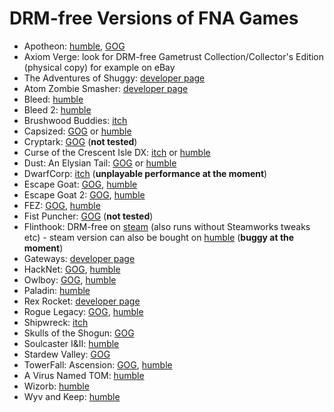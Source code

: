 DRM-free Versions of FNA Games
=================================

* Apotheon: [humble](https://www.humblebundle.com/store/apotheon), [GOG](https://www.gog.com/game/apotheon)
* Axiom Verge: look for DRM-free Gametrust Collection/Collector's Edition (physical copy) for example on eBay
* The Adventures of Shuggy: [developer page](http://www.smudgedcat.com/shuggy.htm)
* Atom Zombie Smasher: [developer page](http://blendogames.com/atomzombiesmasher/buy.htm)
* Bleed: [humble](https://www.humblebundle.com/store/bleed)
* Bleed 2: [humble](https://www.humblebundle.com/store/bleed-2)
* Brushwood Buddies: [itch](https://stevencolling.itch.io/brushwood-buddies)
* Capsized: [GOG](https://www.gog.com/game/capsized) or [humble](https://www.humblebundle.com/store/capsized)
* Cryptark: [GOG](https://www.gog.com/game/cryptark) (**not tested**)
* Curse of the Crescent Isle DX: [itch](https://1amowery.itch.io/curse-of-the-crescent-isle-dx) or [humble](https://www.humblebundle.com/store/curse-of-the-crescent-isle-dx)
* Dust: An Elysian Tail: [GOG](https://www.gog.com/game/dust_an_elysian_tail) or [humble](https://www.humblebundle.com/store/dust-an-elysian-tail)
* DwarfCorp: [itch](https://completelyfairgames.itch.io/dwarfcorp) (**unplayable performance at the moment**)
* Escape Goat: [GOG](https://www.gog.com/game/escape_goat), [humble](https://www.humblebundle.com/store/escape-goat)
* Escape Goat 2: [GOG](https://www.gog.com/game/escape_goat_2), [humble](https://www.humblebundle.com/store/escape-goat-2)
* FEZ: [GOG](https://www.gog.com/game/fez), [humble](https://www.humblebundle.com/store/fez)
* Fist Puncher: [GOG](https://www.gog.com/game/fist_puncher) (**not tested**)
* Flinthook: DRM-free on [steam](http://store.steampowered.com/app/401710/Flinthook/) (also runs without Steamworks tweaks etc) - steam version can also be bought on [humble](https://www.humblebundle.com/store/flinthook) (**buggy at the moment**)
* Gateways: [developer page](http://www.smudgedcat.com/gateways.htm)
* HackNet: [GOG](https://www.gog.com/game/hacknet), [humble](https://www.humblebundle.com/store/hacknet)
* Owlboy: [GOG](https://www.gog.com/game/owlboy), [humble](https://www.humblebundle.com/store/owlboy)
* Paladin: [humble](https://www.humblebundle.com/store/paladin)
* Rex Rocket: [developer page](http://castlepixel.com/rexrocket/)
* Rogue Legacy: [GOG](https://www.gog.com/game/rogue_legacy), [humble](https://www.humblebundle.com/store/rogue-legacy)
* Shipwreck: [itch](https://brushfiregames.itch.io/shipwreck/)
* Skulls of the Shogun: [GOG](https://www.gog.com/game/skulls_of_the_shogun)
* Soulcaster I&II: [humble](https://www.humblebundle.com/store/soulcaster-book-i-ii)
* Stardew Valley: [GOG](https://www.gog.com/game/stardew_valley)
* TowerFall: Ascension: [GOG](https://www.gog.com/game/towerfall_ascension), [humble](https://www.humblebundle.com/store/towerfall-ascension)
* A Virus Named TOM: [humble](https://www.humblebundle.com/store/a-virus-named-tom)
* Wizorb: [humble](https://www.humblebundle.com/store/wizorb)
* Wyv and Keep: [humble](https://www.humblebundle.com/store/wyv-and-keep-the-temple-of-the-lost-idol)
